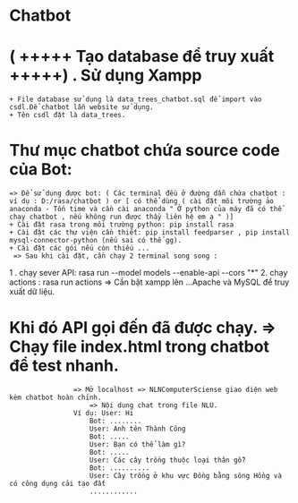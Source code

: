 # Chatbot
# ( +++++ Tạo database để truy xuất  +++++) . Sử dụng Xampp
	+ File database sử dụng là data_trees_chatbot.sql để import vào csdl.Để chatbot lẫn website sử dụng.
	+ Tên csdl đặt là data_trees.
# Thư mục chatbot chứa source code của Bot:
	=> Để sử dụng được bot: ( Các terminal đều ở đường dẫn chứa chatbot : ví dụ : D:/rasa/chatbot ) or [ có thể dùng ( cài đặt môi trường ảo anaconda - Tốn time và cần cài anaconda " Ở python của máy đã có thể chạy chatbot , nếu không run được thầy liên hệ em ạ " )]
	+ Cài đặt rasa trong môi trường python: pip install rasa
	+ Cài đặt các thư viện cần thiết: pip install feedparser , pip install mysql-connector-python (nếu sai có thể gg).
	+ Cài đặt các gói nếu còn thiếu ...
	 => Sau khi cài đặt, cần chạy 2 terminal song song : 
   1 . chạy sever API: rasa run --model models --enable-api --cors "*"
	 2. chạy actions : rasa run actions 
	=> Cần bật xampp lên ...Apache và MySQL để truy xuất dữ liệu.
# Khi đó API gọi đến đã được chạy. => Chạy file index.html trong chatbot để test nhanh.
					=> Mở localhost => NLNComputerSciense giao diện web kèm chatbot hoàn chỉnh.
						=> Nội dung chat trong file NLU. 
					Ví dụ: User: Hi
						Bot: ........
						User: Anh tên Thành Công
						Bot: .....
						User: Bạn có thể làm gì?
						Bot: .....
						User: Các cây trồng thuộc loại thân gỗ?
						Bot: ..........
						User: Cây trồng ở khu vực Đồng bằng sông Hồng và có công dụng cải tạo đất
						............
